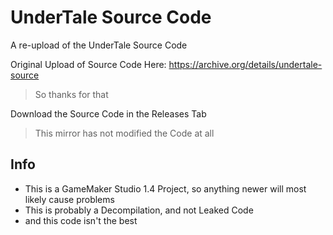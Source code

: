# UnderTale Source Code
A re-upload of the UnderTale Source Code

Original Upload of Source Code Here: https://archive.org/details/undertale-source
> So thanks for that

Download the Source Code in the Releases Tab
> This mirror has not modified the Code at all

## Info
- This is a GameMaker Studio 1.4 Project, so anything newer will most likely cause problems
- This is probably a Decompilation, and not Leaked Code
- and this code isn't the best

